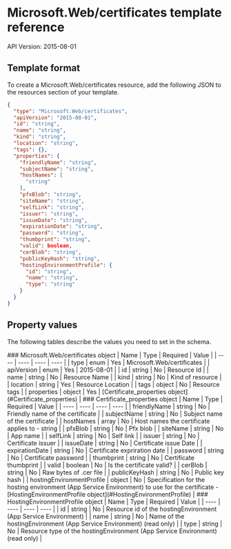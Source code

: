 # Microsoft.Web/certificates template reference
API Version: 2015-08-01
## Template format

To create a Microsoft.Web/certificates resource, add the following JSON to the resources section of your template.

```json
{
  "type": "Microsoft.Web/certificates",
  "apiVersion": "2015-08-01",
  "id": "string",
  "name": "string",
  "kind": "string",
  "location": "string",
  "tags": {},
  "properties": {
    "friendlyName": "string",
    "subjectName": "string",
    "hostNames": [
      "string"
    ],
    "pfxBlob": "string",
    "siteName": "string",
    "selfLink": "string",
    "issuer": "string",
    "issueDate": "string",
    "expirationDate": "string",
    "password": "string",
    "thumbprint": "string",
    "valid": boolean,
    "cerBlob": "string",
    "publicKeyHash": "string",
    "hostingEnvironmentProfile": {
      "id": "string",
      "name": "string",
      "type": "string"
    }
  }
}
```
## Property values

The following tables describe the values you need to set in the schema.

<a id="Microsoft.Web/certificates" />
### Microsoft.Web/certificates object
|  Name | Type | Required | Value |
|  ---- | ---- | ---- | ---- |
|  type | enum | Yes | Microsoft.Web/certificates |
|  apiVersion | enum | Yes | 2015-08-01 |
|  id | string | No | Resource Id |
|  name | string | No | Resource Name |
|  kind | string | No | Kind of resource |
|  location | string | Yes | Resource Location |
|  tags | object | No | Resource tags |
|  properties | object | Yes | [Certificate_properties object](#Certificate_properties) |


<a id="Certificate_properties" />
### Certificate_properties object
|  Name | Type | Required | Value |
|  ---- | ---- | ---- | ---- |
|  friendlyName | string | No | Friendly name of the certificate |
|  subjectName | string | No | Subject name of the certificate |
|  hostNames | array | No | Host names the certificate applies to - string |
|  pfxBlob | string | No | Pfx blob |
|  siteName | string | No | App name |
|  selfLink | string | No | Self link |
|  issuer | string | No | Certificate issuer |
|  issueDate | string | No | Certificate issue Date |
|  expirationDate | string | No | Certificate expriration date |
|  password | string | No | Certificate password |
|  thumbprint | string | No | Certificate thumbprint |
|  valid | boolean | No | Is the certificate valid? |
|  cerBlob | string | No | Raw bytes of .cer file |
|  publicKeyHash | string | No | Public key hash |
|  hostingEnvironmentProfile | object | No | Specification for the hosting environment (App Service Environment) to use for the certificate - [HostingEnvironmentProfile object](#HostingEnvironmentProfile) |


<a id="HostingEnvironmentProfile" />
### HostingEnvironmentProfile object
|  Name | Type | Required | Value |
|  ---- | ---- | ---- | ---- |
|  id | string | No | Resource id of the hostingEnvironment (App Service Environment) |
|  name | string | No | Name of the hostingEnvironment (App Service Environment) (read only) |
|  type | string | No | Resource type of the hostingEnvironment (App Service Environment) (read only) |

